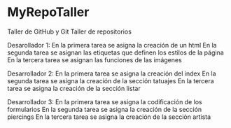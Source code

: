 # MyRepoTaller
Taller de GitHub y Git
Taller de repositorios

Desarollador 1:
En la primera tarea se asigna la creación de un html
En la segunda tarea se asignan las etiquetas que definen los estilos de la página
En la tercera tarea se asignan las funciones de las imágenes

Desarrollador 2: 
En la primera tarea se asigna la creación del index
En la segunda tarea se asigna la creación de la sección tatuajes
En la tercera tarea se asigna la creación de la sección listar

Desarrollador 3:
En la primera tarea se asigna la codificación de los formularios
En la segunda tarea se asigna la creación de la sección piercings
En la tercera tarea se asigna la creación de la sección artista